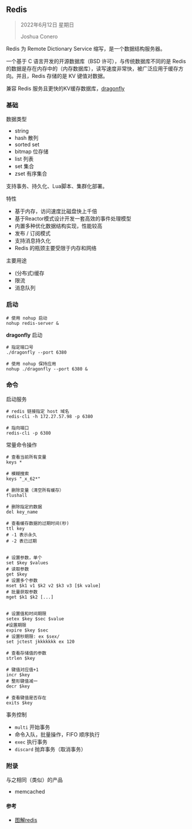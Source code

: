 ## Redis

> 2022年6月12日 星期日
>
> Joshua Conero

Redis 为 Remote Dictionary Service 缩写，是一个数据结构服务器。

一个基于 C 语言开发的开源数据库（BSD 许可），与传统数据库不同的是 Redis 的数据是存在内存中的（内存数据库），读写速度非常快，被广泛应用于缓存方向。并且，Redis 存储的是 KV 键值对数据。



兼容 Redis 服务且更快的KV缓存数据库，[dragonfly](https://github.com/dragonflydb/dragonfly)



### 基础

数据类型

- string
- hash                             散列
- sorted set
- bitmap                         位存储
- list                                列表
- set                                集合
- zset                              有序集合



支持事务、持久化、Lua脚本、集群化部署。



特性

- 基于内存，访问速度比磁盘快上千倍
- 基于Reactor模式设计开发一套高效的事件处理模型
- 内置多种优化数据结构实现，性能较高
- 发布 / 订阅模式
- 支持消息持久化
- Redis 的瓶颈主要受限于内存和网络



主要用途

- (分布式)缓存
- 限流
- 消息队列



### 启动

```shell
# 使用 nohup 启动
nohup redis-server &
```



**dragonfly** 启动

```shell
# 指定端口号
./dragonfly --port 6380

# 使用 nohup 保持应用
nohup ./dragonfly --port 6380 &
```



### 命令

启动服务

```shell
# redis 链接指定 host 域名
redis-cli -h 172.27.57.98 -p 6380

# 指向端口
redis-cli -p 6380
```





常量命令操作

```shell
# 查看当前所有变量
keys *
 
# 模糊搜索
keys "_x_62*"

# 删除变量（清空所有缓存）
flushall

# 删除指定的数据
del key_name

# 查看缓存数据的过期时间(秒)
ttl key
# -1 表示永久
# -2 表已过期


# 设置参数，单个
set $key $values
# 读取参数
get $key
# 设置多个参数
mset $k1 v1 $k2 v2 $k3 v3 [$k value]
# 批量获取参数
mget $k1 $k2 [...]


# 设置值和时间期限
setex $key $sec $value
#设置期限
expire $key $sec
# 设置秒期限: ex $sex/ 
set jctest jkkkkkkk ex 120

# 查看存储值的参数
strlen $key

# 键值对应值+1
incr $key
# 整形键值减一
decr $key

# 查看键值是否存在
exits $key
```



事务控制

- `multi`                           开始事务
- 命令入队，批量操作，FIFO 顺序执行
- `exec`                            执行事务
- `discard`                      抛弃事务（取消事务）





### 附录

与之相同（类似）的产品

- memcached



#### 参考

- [图解redis](https://mp.weixin.qq.com/s/fEAWotIg2LN324wDfznpDA)
